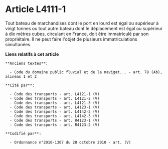 # Article L4111-1

Tout bateau de marchandises dont le port en lourd est égal ou supérieur à vingt tonnes ou tout autre bateau dont le
déplacement est égal ou supérieur à dix mètres cubes, circulant en France, doit être immatriculé par son propriétaire. Il ne
peut faire l'objet de plusieurs immatriculations simultanées.

**Liens relatifs à cet article**

	**Anciens textes**:

	  - Code du domaine public fluvial et de la navigat... - art. 78 (Ab), alinéas 1 et 2

	**Cité par**:

	  - Code des transports - art. L4121-1 (V)
	  - Code des transports - art. L4121-2 (V)
	  - Code des transports - art. L4121-3 (V)
	  - Code des transports - art. L4123-1 (V)
	  - Code des transports - art. L4142-2 (V)
	  - Code des transports - art. L4142-3 (V)
	  - Code des transports - art. R4123-1 (V)
	  - Code des transports - art. R4123-2 (V)

	**Codifié par**:

	  - Ordonnance n°2010-1307 du 28 octobre 2010 - art. (V)
